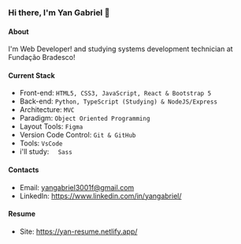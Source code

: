 ### Hi there, I'm Yan Gabriel 👋

#### About
I'm Web Developer! and studying systems development technician at Fundação Bradesco!

#### Current Stack
- Front-end: `HTML5, CSS3, JavaScript, React & Bootstrap 5`
- Back-end: `Python, TypeScript (Studying) & NodeJS/Express`
- Architecture: `MVC`
- Paradigm: `Object Oriented Programming`
- Layout Tools: `Figma`
- Version Code Control: `Git & GitHub`
- Tools: `VsCode`
- i'll study: `  Sass`

#### Contacts

- Email: yangabriel3001f@gmail.com
- LinkedIn: https://www.linkedin.com/in/yangabriel/

#### Resume

- Site: https://yan-resume.netlify.app/

